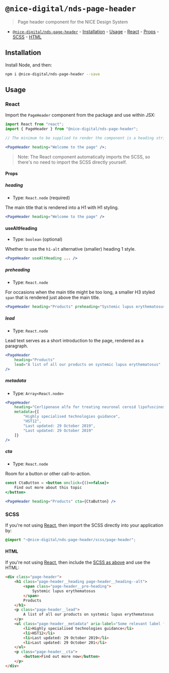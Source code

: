 # `@nice-digital/nds-page-header`

> Page header component for the NICE Design System

- [`@nice-digital/nds-page-header`](#nice-digitalpageheader) - [Installation](#installation) - [Usage](#usage) - [React](#react) - [Props](#props) - [SCSS](#scss) - [HTML](#html)

## Installation

Install Node, and then:

```sh
npm i @nice-digital/nds-page-header --save
```

## Usage

### React

Import the `PageHeader` component from the package and use within JSX:

```jsx
import React from "react";
import { PageHeader } from "@nice-digital/nds-page-header";

// The minimum to be supplied to render the component is a heading string

<PageHeader heading="Welcome to the page" />;
```

> Note: The React component automatically imports the SCSS, so there's no need to import the SCSS directly yourself.

#### Props

##### heading

- Type: `React.node` (required)

The main title that is rendered into a H1 with H1 styling.

```jsx
<PageHeader heading="Welcome to the page" />
```

#### useAltHeading

- Type: `boolean` (optional)

Whether to use the `h1-alt` alternative (smaller) heading 1 style.

```jsx
<PageHeader useAltHeading ... />
```

##### preheading

- Type: `React.node`

For occasions when the main title might be too long, a smaller H3 styled `span` that is rendered just above the main title.

```jsx
<PageHeader heading="Products" preheading="Systemic lupus erythematosus" />
```

##### lead

- Type: `React.node`

Lead text serves as a short introduction to the page, rendered as a paragraph.

```jsx
<PageHeader
	heading="Products"
	lead="A list of all our products on systemic lupus erythematosus"
/>
```

##### metadata

- Type: `Array<React.node>`

```jsx
<PageHeader
	heading="Cerliponase alfa for treating neuronal ceroid lipofuscinosis type 2"
	metadata={[
		"Highly specialised technologies guidance",
		"HST12",
		"Last updated: 29 October 2019",
		"Last updated: 29 October 2019"
	]}
/>
```

##### cta

- Type: `React.node`

Room for a button or other call-to-action.

```jsx
const CtaButton = <button onclick={()=>false}>
	Find out more about this topic
</button>

<PageHeader heading="Products" cta={CtaButton} />
```

### SCSS

If you're not using [React](#react), then import the SCSS directly into your application by:

```scss
@import "~@nice-digital/nds-page-header/scss/page-header";
```

#### HTML

If you're not using [React](#react), then include the [SCSS as above](#scss) and use the HTML:

```html
<div class="page-header">
	<h1 class="page-header__heading page-header__heading--alt">
		<span class="page-header__pre-heading">
			Systemic lupus erythematosus
		</span>
		Products
	</h1>
	<p class="page-header__lead">
		A list of all our products on systemic lupus erythematosus
	</p>
	<ul class="page-header__metadata" aria-label="Some relevant label for the metadata">
		<li>Highly specialised technologies guidance</li>
		<li>HST12</li>
		<li>Last updated: 29 October 2019</li>
		<li>Last updated: 29 October 201</li>
	</ul>
	<p class="page-header__cta">
		<button>Find out more now</button>
	</p>
</div>
```
